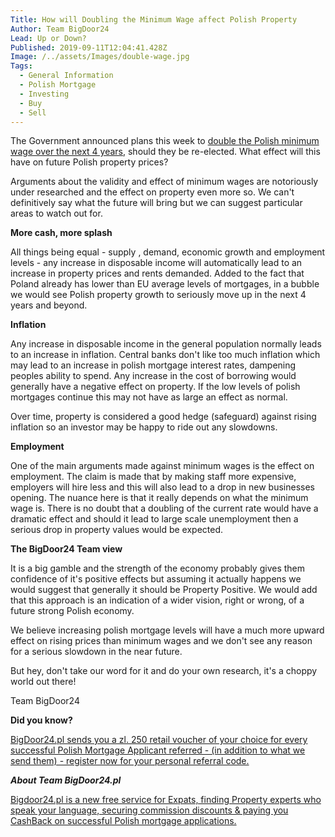 ```yaml
---
Title: How will Doubling the Minimum Wage affect Polish Property
Author: Team BigDoor24
Lead: Up or Down?
Published: 2019-09-11T12:04:41.428Z
Image: /../assets/Images/double-wage.jpg
Tags:
  - General Information
  - Polish Mortgage
  - Investing
  - Buy
  - Sell
---
```

The Government announced plans this week to [double the Polish minimum wage over the next 4 years](https://www.bloomberg.com/news/articles/2019-09-09/poland-s-plan-to-skyrocket-minimum-wages-heralds-economic-shift), should they be re-elected. What effect will this have on future Polish property prices?

Arguments about the validity and effect of minimum wages are notoriously under researched and the effect on property even more so. We can't definitively say what the future will bring but we can suggest particular areas to watch out for.

**More cash, more splash**

All things being equal - supply , demand, economic growth and employment levels - any increase in disposable income will automatically lead to an increase in property prices and rents demanded. Added to the fact that Poland already has lower than EU average levels of mortgages, in a bubble we would see Polish property growth to seriously move up in the next 4 years and beyond.

**Inflation**

Any increase in disposable income in the general population normally leads to an increase in inflation. Central banks don't like too much inflation which may lead to an increase in polish mortgage interest rates, dampening peoples ability to spend. Any increase in the cost of borrowing would generally have a negative effect on property. If the low levels of polish mortgages continue this may not have as large an effect as normal. 

Over time, property is considered a good hedge (safeguard) against rising inflation so an investor may be happy to ride out any slowdowns.

**Employment**

One of the main arguments made against minimum wages is the effect on employment. The claim is made that by making staff more expensive, employers will hire less and this will also lead to a drop in new businesses opening. The nuance here is that it really depends on what the minimum wage is. There is no doubt that a doubling of the current rate would have a dramatic effect and should it lead to large scale unemployment then a serious drop in property values would be expected.

**The BigDoor24 Team view**

It is a big gamble and the strength of the economy probably gives them confidence of it's positive effects but assuming it actually happens we would suggest that generally it should be Property Positive. We would add that this approach is an indication of a wider vision, right or wrong, of a future strong Polish economy.

We believe increasing polish mortgage levels will have a much more upward effect on rising prices than minimum wages and we don't see any reason for a serious slowdown in the near future.

But hey, don't take our word for it and do your own research, it's a choppy world out there!

Team BigDoor24



**Did you know?**

[BigDoor24.pl sends you a zl. 250 retail voucher of your choice for every successful Polish Mortgage Applicant referred - (in addition to what we send them) - register now for your personal referral code.](https://bigdoor24.pl/)

_**About Team BigDoor24.pl**_

[Bigdoor24.pl is a new free service for Expats, finding Property experts who speak your language, securing commission discounts & paying you CashBack on successful Polish mortgage applications.](https://bigdoor24.pl/)
